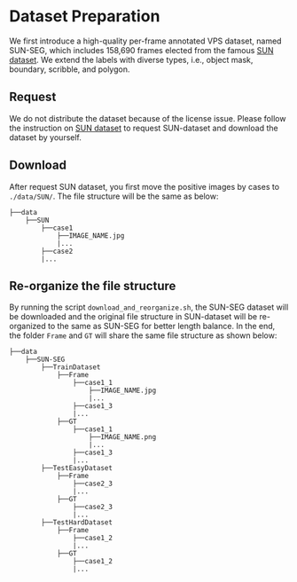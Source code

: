 # Dataset Preparation

We first introduce a high-quality per-frame annotated VPS dataset, named SUN-SEG, which includes 158,690 frames elected from the famous [SUN dataset](http://amed8k.sundatabase.org). We extend the labels with diverse types, i.e., object mask, boundary, scribble, and polygon.

## Request 

We do not distribute the dataset because of the license issue. Please follow the instruction on [SUN dataset](http://amed8k.sundatabase.org) to request SUN-dataset and download the dataset by yourself.

## Download

After request SUN dataset, you first move the positive images by cases to `./data/SUN/`. The file structure will be the same as below:

```
├──data
    ├──SUN
        ├──case1
            ├──IMAGE_NAME.jpg
            |...
        ├──case2
        |...
```

## Re-organize the file structure

By running the script `download_and_reorganize.sh`, the SUN-SEG dataset will be downloaded and the original file structure in SUN-dataset will be re-organized to the same as SUN-SEG for better length balance. In the end, the folder `Frame` and `GT` will share the same file structure as shown below:

```
├──data
    ├──SUN-SEG
        ├──TrainDataset
            ├──Frame
                ├──case1_1
                    ├──IMAGE_NAME.jpg
                    |...
                ├──case1_3
                |...
            ├──GT
                ├──case1_1
                    ├──IMAGE_NAME.png
                    |...
                ├──case1_3
                |...
        ├──TestEasyDataset
            ├──Frame
                ├──case2_3
                |...
            ├──GT
                ├──case2_3
                |...
        ├──TestHardDataset
            ├──Frame
                ├──case1_2
                |...
            ├──GT
                ├──case1_2
                |...

```
